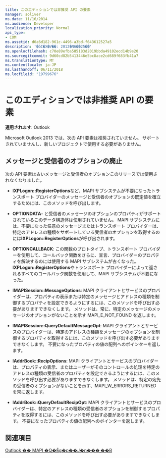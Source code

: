 ```yaml
---
title: このエディションでは非推奨 API の要素
manager: soliver
ms.date: 11/16/2014
ms.audience: Developer
localization_priority: Normal
api_type:
- COM
ms.assetid: d0a6d182-961c-4496-a3bd-f643612527a5
description: '�ŏI�X�V��: 2012�N6��25��'
ms.openlocfilehash: c70e89efba585183d2019bbda49102ecd14b9e20
ms.sourcegitcommit: 9d60cd82b5413446e5bc8ace2cd689f683fb41a7
ms.translationtype: MT
ms.contentlocale: ja-JP
ms.lasthandoff: 06/11/2018
ms.locfileid: "19799676"
---
```

# <a name="api-elements-deprecated-in-this-edition"></a>このエディションでは非推奨 API の要素

  
  
**適用されます**: Outlook 
  
Microsoft Outlook 2013 では、次の API 要素は推奨されていません。 サポートされていませんし、新しいプロジェクトで使用する必要がありません。
  
## <a name="deprecation-of-message-and-recipient-options"></a>メッセージと受信者のオプションの廃止

次の API 要素は古いメッセージと受信者のオプションこのリリースでは使用されなくなりました。
  
- **IXPLogon::RegisterOptions**など、MAPI サブシステムが不要になったトランスポート プロバイダーのメッセージと受信者のオプションの既定値を確立するためには、このメソッドを呼び出します。
    
- **OPTIONDATA**- と受信者のメッセージのオプションのプロパティがサポートされているこのデータ構造体は使用されていません。 MAPI サブシステムには、不要になった任意のメッセージまたはトランスポート プロバイダーは、特定のアドレスの種類をサポートしている受信者のオプションを取得するのには**IXPLogon::RegisterOptions**が呼び出されます。 
    
- **OPTIONCALLBACK**: この関数のプロトタイプ、トランスポート プロバイダーを使用して、コールバック関数をさらに、宣言、プロバイダーのプロパティを解決するのには使用する MAPI サブシステムが古くなった。 **IXPLogon::RegisterOptions**やトランスポート プロバイダーによって返されるすべてのコールバック関数を使用して、MAPI サブシステムが不要になった。 
    
- **IMAPISession::MessageOptions**: MAPI クライアントとサービスのプロバイダーは、プロパティの表示または特定のメッセージとアドレスの種類を制御するプロパティを設定できるようにするには、このメソッドを呼び出す必要がありますできなくします。 メソッドは、常に、特定のメッセージのメッセージのオプションがないことを示す MAPI_E_NOT_FOUND を返します。
    
- **IMAPISession::QueryDefaultMessageOpt**: MAPI クライアントとサービスのプロバイダーは、特定のアドレスの種類をメッセージのオプションを制御するプロパティを取得するには、このメソッドを呼び出す必要がありますできなくします。 不要になったプロパティの値の配列へのポインターを返します。
    
- **IAddrBook::RecipOptions**: MAPI クライアントとサービスのプロバイダーは、プロパティの表示、またはユーザーがそのコントロールの処理を特定のアドレスの種類の受信者のプロパティを設定できるようにするには、このメソッドを呼び出す必要がありますできなくします。 メソッドは、特定の宛先の受信者のオプションがないことを示す、MAPI_W_ERRORS_RETURNED を常に返します。
    
- **IAddrBook::QueryDefaultRecipOpt**: MAPI クライアントとサービスのプロバイダーは、特定のアドレスの種類の受信者のオプションを制御するプロパティを取得するには、このメソッドを呼び出す必要がありますできなくします。 不要になったプロパティの値の配列へのポインターを返します。
    
## <a name="see-also"></a>関連項目



[Outlook �� MAPI �Q�Ƃ̎g�p��J�n���܂��B](getting-started-with-the-outlook-mapi-reference.md)

